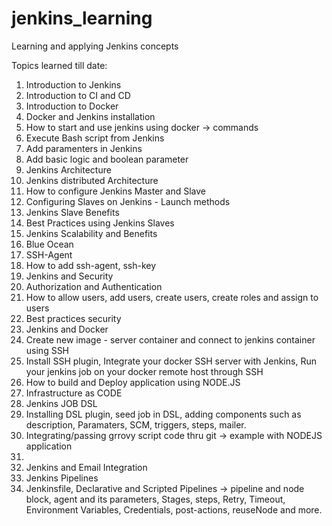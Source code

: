# jenkins_learning
Learning and applying Jenkins concepts

Topics learned till date:
1) Introduction to Jenkins
2) Introduction to CI and CD
3) Introduction to Docker
4) Docker and Jenkins installation
5) How to start and use jenkins using docker -> commands
6) Execute Bash script from Jenkins
7) Add paramenters in Jenkins
8) Add basic logic and boolean parameter
9) Jenkins Architecture
10) Jenkins distributed Architecture
11) How to configure Jenkins Master and Slave
12) Configuring Slaves on Jenkins - Launch methods 
13) Jenkins Slave Benefits
14) Best Practices using Jenkins Slaves
15) Jenkins Scalability and Benefits
16) Blue Ocean
17) SSH-Agent
18) How to add ssh-agent, ssh-key
19) Jenkins and Security
20) Authorization and Authentication
21) How to allow users, add users, create users, create roles and assign to users
22) Best practices security
23) Jenkins and Docker
24) Create new image - server container and connect to jenkins container using SSH
25) Install SSH plugin, Integrate your docker SSH server with Jenkins, Run your jenkins job on your docker remote host through SSH
26) How to build and Deploy application using NODE.JS
27) Infrastructure as CODE
28) Jenkins JOB DSL 
29) Installing DSL plugin, seed job in DSL, adding components such as description, Paramaters, SCM, triggers, steps, mailer.
30) Integrating/passing grrovy script code thru git -> example with NODEJS application
31)
32) Jenkins and Email Integration
33) Jenkins Pipelines
34) Jenkinsfile, Declarative and Scripted Pipelines -> pipeline and node block, agent and its parameters, Stages, steps, Retry, Timeout, Environment Variables, Credentials, post-actions, reuseNode and more.
